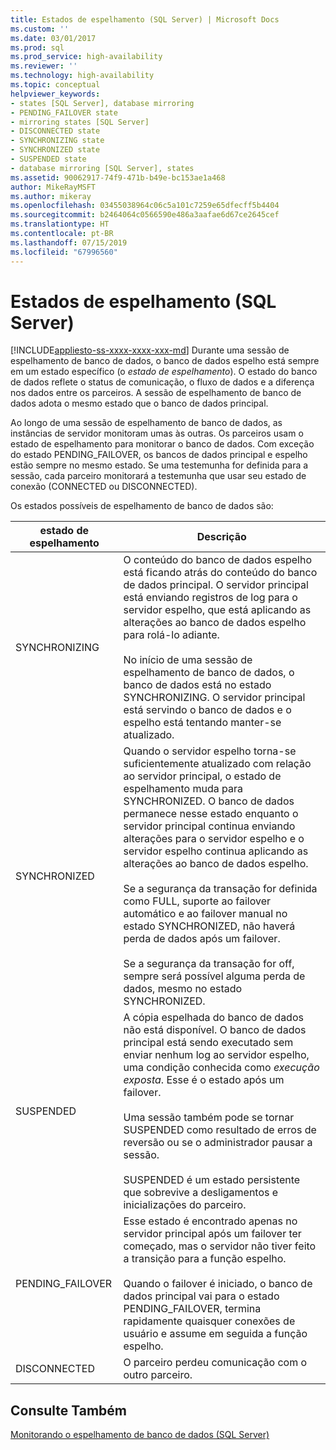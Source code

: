 ```yaml
---
title: Estados de espelhamento (SQL Server) | Microsoft Docs
ms.custom: ''
ms.date: 03/01/2017
ms.prod: sql
ms.prod_service: high-availability
ms.reviewer: ''
ms.technology: high-availability
ms.topic: conceptual
helpviewer_keywords:
- states [SQL Server], database mirroring
- PENDING_FAILOVER state
- mirroring states [SQL Server]
- DISCONNECTED state
- SYNCHRONIZING state
- SYNCHRONIZED state
- SUSPENDED state
- database mirroring [SQL Server], states
ms.assetid: 90062917-74f9-471b-b49e-bc153ae1a468
author: MikeRayMSFT
ms.author: mikeray
ms.openlocfilehash: 03455038964c06c5a101c7259e65dfecff5b4404
ms.sourcegitcommit: b2464064c0566590e486a3aafae6d67ce2645cef
ms.translationtype: HT
ms.contentlocale: pt-BR
ms.lasthandoff: 07/15/2019
ms.locfileid: "67996560"
---
```

# <a name="mirroring-states-sql-server"></a>Estados de espelhamento (SQL Server)
[!INCLUDE[appliesto-ss-xxxx-xxxx-xxx-md](../../includes/appliesto-ss-xxxx-xxxx-xxx-md.md)]
  Durante uma sessão de espelhamento de banco de dados, o banco de dados espelho está sempre em um estado específico (o *estado de espelhamento*). O estado do banco de dados reflete o status de comunicação, o fluxo de dados e a diferença nos dados entre os parceiros. A sessão de espelhamento de banco de dados adota o mesmo estado que o banco de dados principal.  
  
 Ao longo de uma sessão de espelhamento de banco de dados, as instâncias de servidor monitoram umas às outras. Os parceiros usam o estado de espelhamento para monitorar o banco de dados. Com exceção do estado PENDING_FAILOVER, os bancos de dados principal e espelho estão sempre no mesmo estado. Se uma testemunha for definida para a sessão, cada parceiro monitorará a testemunha que usar seu estado de conexão (CONNECTED ou DISCONNECTED).  
  
 Os estados possíveis de espelhamento de banco de dados são:  
  
|estado de espelhamento|Descrição|  
|---------------------|-----------------|  
|SYNCHRONIZING|O conteúdo do banco de dados espelho está ficando atrás do conteúdo do banco de dados principal. O servidor principal está enviando registros de log para o servidor espelho, que está aplicando as alterações ao banco de dados espelho para rolá-lo adiante.<br /><br /> No início de uma sessão de espelhamento de banco de dados, o banco de dados está no estado SYNCHRONIZING. O servidor principal está servindo o banco de dados e o espelho está tentando manter-se atualizado.|  
|SYNCHRONIZED|Quando o servidor espelho torna-se suficientemente atualizado com relação ao servidor principal, o estado de espelhamento muda para SYNCHRONIZED. O banco de dados permanece nesse estado enquanto o servidor principal continua enviando alterações para o servidor espelho e o servidor espelho continua aplicando as alterações ao banco de dados espelho.<br /><br /> Se a segurança da transação for definida como FULL, suporte ao failover automático e ao failover manual no estado SYNCHRONIZED, não haverá perda de dados após um failover.<br /><br /> Se a segurança da transação for off, sempre será possível alguma perda de dados, mesmo no estado SYNCHRONIZED.|  
|SUSPENDED|A cópia espelhada do banco de dados não está disponível. O banco de dados principal está sendo executado sem enviar nenhum log ao servidor espelho, uma condição conhecida como *execução exposta*. Esse é o estado após um failover.<br /><br /> Uma sessão também pode se tornar SUSPENDED como resultado de erros de reversão ou se o administrador pausar a sessão.<br /><br /> SUSPENDED é um estado persistente que sobrevive a desligamentos e inicializações do parceiro.|  
|PENDING_FAILOVER|Esse estado é encontrado apenas no servidor principal após um failover ter começado, mas o servidor não tiver feito a transição para a função espelho.<br /><br /> Quando o failover é iniciado, o banco de dados principal vai para o estado PENDING_FAILOVER, termina rapidamente quaisquer conexões de usuário e assume em seguida a função espelho.|  
|DISCONNECTED|O parceiro perdeu comunicação com o outro parceiro.|  
  
## <a name="see-also"></a>Consulte Também  
 [Monitorando o espelhamento de banco de dados &#40;SQL Server&#41;](../../database-engine/database-mirroring/monitoring-database-mirroring-sql-server.md)  
  
  
